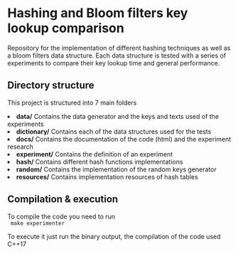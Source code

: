# Hashing and Bloom filters key lookup comparison #
Repository for the implementation of different hashing techniques as well as 
a bloom filters data structure. Each data structure is tested with a series of experiments 
to compare their key lookup time and general performance. 

## Directory structure ##
This project is structured into 7 main folders 
    <li><b>data/</b> Contains the data generator and the keys and texts used of the experiments</li>
    <li><b>dictionary/</b> Contains each of the data structures used for the tests</li>
    <li><b>docs/</b> Contains the documentation of the code (html) and the experiment research</li>
    <li><b>experiment/</b> Contains the definition of an experiment</li>
    <li><b>hash/</b> Contains different hash functions implementations</li>
    <li><b>random/</b> Contains the implementation of the random keys generator</li>
    <li><b>resources/</b> Contains implementation resources of hash tables</li>


## Compilation & execution ##
To compile the code you need to run <br>
    ``` make experimenter```
    
To execute it just run the binary output, the compilation of the code used C++17 